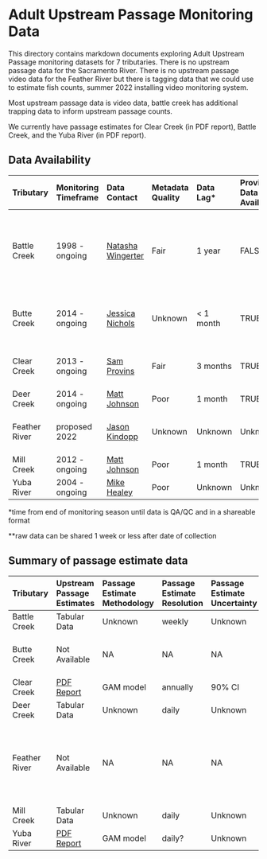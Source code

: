# Adult Upstream Passage Monitoring Data

This directory contains markdown documents exploring Adult Upstream Passage monitoring datasets for 7 tributaries. There is no upstream passage data for the Sacramento River. There is no upstream passage video data for the Feather River but there is tagging data that we could use to estimate fish counts, summer 2022 installing video monitoring system. 

Most upstream passage data is video data, battle creek has additional trapping data to inform upstream passage counts.

We currently have passage estimates for Clear Creek (in PDF report),  Battle Creek, and the Yuba River (in PDF report). 

## Data Availability

| Tributary | Monitoring Timeframe | Data Contact | Metadata Quality | Data Lag* | Provisional Data Available** | Notes | 
| :--------- | :------------ | :------------ | :----------- | :-----------| :----------- | :----------- | 
| Battle Creek | 1998 - ongoing | [Natasha Wingerter](mailto:natasha_wingerter@fws.gov) | Fair | 1 year | FALSE? | Large data lag because of time needed to watch video footage|
| Butte Creek | 2014 - ongoing | [Jessica Nichols](Jessica.Nichols@Wildlife.ca.gov) | Unknown |  < 1 month | TRUE | Monitoring occurs, data not yet acquired |
| Clear Creek | 2013 - ongoing | [Sam Provins](mailto:samuel_provins@fws.gov) | Fair | 3 months | TRUE | Additional metadata available in [report](https://www.fws.gov/redbluff/CC%20BC/Clear%20Creek%20Monitoring%20Final%20Reports/2013-2018%20Clear%20Creek%20Adult%20Spring-run%20Chinook%20Salmon%20Monitoring.pdf) |
| Deer Creek | 2014 - ongoing | [Matt Johnson](mailto:Matt.Johnson@wildlife.ca.gov) | Poor | 1 month | TRUE | |
| Feather River | proposed 2022 | [Jason Kindopp](mailto:Jason.Kindopp@water.ca.gov) | Unknown  | Unknown | Unknown | Currently tagging data available | 
| Mill Creek | 2012 - ongoing | [Matt Johnson](mailto:Matt.Johnson@wildlife.ca.gov) | Poor | 1 month | TRUE | |
| Yuba River | 2004 - ongoing | [Mike Healey](mailto:Mike.Healey@wildlife.ca.gov) | Poor | Unknown | Unknown | | 

*time from end of monitoring season until data is QA/QC and in a shareable format 

**raw data can be shared 1 week or less after date of collection


## Summary of passage estimate data

| Tributary | Upstream Passage Estimates | Passage Estimate Methodology | Passage Estimate Resolution | Passage Estimate Uncertainty  | Notes | 
| :--------- | :------------ | :------------ | :----------- | :----------- | :--------------------- | 
| Battle Creek | Tabular Data | Unknown | weekly | Unknown | | 
| Butte Creek | Not Available | NA | NA | NA | Only raw data, not transformed in any way |
| Clear Creek | [PDF Report](https://www.fws.gov/redbluff/CC%20BC/Clear%20Creek%20Monitoring%20Final%20Reports/2013-2018%20Clear%20Creek%20Adult%20Spring-run%20Chinook%20Salmon%20Monitoring.pdf) | GAM model | annually | 90% CI | | 
| Deer Creek| Tabular Data | Unknown | daily | Unknown | |
| Feather River | Not Available | NA | NA | NA | Currently tagging data available, proposed video monitoring 2022 |
| Mill Creek | Tabular Data | Unknown | daily | Unknown | |
| Yuba River | [PDF Report](https://storage.cloud.google.com/jpe-dev-bucket/adult-upstream-passage-monitoring/yuba-river/data-raw/2020%20Update%20LYR%20Chinook%20Salmon%20Run%20Differentiation_December%202020.pdf) | GAM model | daily? | Unknown | | 



